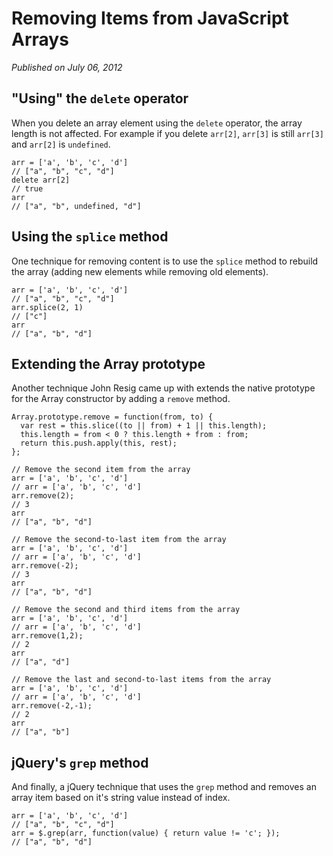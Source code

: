 
# Removing Items from JavaScript Arrays

*Published on July 06, 2012*

## "Using" the `delete` operator

When you delete an array element using the `delete` operator, the array length is not affected. For example if you delete `arr[2]`, `arr[3]` is still `arr[3]` and `arr[2]` is `undefined`.

```language-javascript
arr = ['a', 'b', 'c', 'd']
// ["a", "b", "c", "d"]
delete arr[2]
// true
arr
// ["a", "b", undefined, "d"]
```

## Using the `splice` method

One technique for removing content is to use the `splice` method to rebuild the array (adding new elements while removing old elements).

```language-javascript
arr = ['a', 'b', 'c', 'd']
// ["a", "b", "c", "d"]
arr.splice(2, 1)
// ["c"]
arr
// ["a", "b", "d"]
```

## Extending the Array prototype

Another technique John Resig came up with extends the native prototype for the Array constructor by adding a `remove` method.

```language-javascript
Array.prototype.remove = function(from, to) {
  var rest = this.slice((to || from) + 1 || this.length);
  this.length = from < 0 ? this.length + from : from;
  return this.push.apply(this, rest);
};

// Remove the second item from the array
arr = ['a', 'b', 'c', 'd']
// arr = ['a', 'b', 'c', 'd']
arr.remove(2);
// 3
arr
// ["a", "b", "d"]

// Remove the second-to-last item from the array
arr = ['a', 'b', 'c', 'd']
// arr = ['a', 'b', 'c', 'd']
arr.remove(-2);
// 3
arr
// ["a", "b", "d"]

// Remove the second and third items from the array
arr = ['a', 'b', 'c', 'd']
// arr = ['a', 'b', 'c', 'd']
arr.remove(1,2);
// 2
arr
// ["a", "d"]

// Remove the last and second-to-last items from the array
arr = ['a', 'b', 'c', 'd']
// arr = ['a', 'b', 'c', 'd']
arr.remove(-2,-1);
// 2
arr
// ["a", "b"]
```

## jQuery's `grep` method

And finally, a jQuery technique that uses the `grep` method and removes an array item based on it's string value instead of index.

```language-javascript
arr = ['a', 'b', 'c', 'd']
// ["a", "b", "c", "d"]
arr = $.grep(arr, function(value) { return value != 'c'; });
// ["a", "b", "d"]
```
